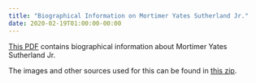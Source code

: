 ```yaml
---
title: "Biographical Information on Mortimer Yates Sutherland Jr."
date: 2020-02-19T01:00:00-00:00
---
```


[This PDF](Mortimer_Yates_Sutherland_Jr.pdf) contains biographical information about Mortimer Yates Sutherland Jr. 

The images and other sources used for this can be found in [this zip](sutherland_sources.zip).